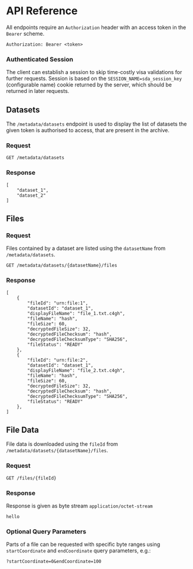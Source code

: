 # API Reference
All endpoints require an `Authorization` header with an access token in the `Bearer` scheme.
```
Authorization: Bearer <token>
```
### Authenticated Session
The client can establish a session to skip time-costly visa validations for further requests. Session is based on the `SESSION_NAME=sda_session_key` (configurable name) cookie returned by the server, which should be returned in later requests.
## Datasets
The `/metadata/datasets` endpoint is used to display the list of datasets the given token is authorised to access, that are present in the archive.
### Request
```
GET /metadata/datasets
```
### Response
```
[
    "dataset_1",
    "dataset_2"
]
```
## Files
### Request
Files contained by a dataset are listed using the `datasetName` from `/metadata/datasets`.
```
GET /metadata/datasets/{datasetName}/files
```
### Response
```
[
    {
        "fileId": "urn:file:1",
        "datasetId": "dataset_1",
        "displayFileName": "file_1.txt.c4gh",
        "fileName": "hash",
        "fileSize": 60,
        "decryptedFileSize": 32,
        "decryptedFileChecksum": "hash",
        "decryptedFileChecksumType": "SHA256",
        "fileStatus": "READY"
    },
    {
        "fileId": "urn:file:2",
        "datasetId": "dataset_1",
        "displayFileName": "file_2.txt.c4gh",
        "fileName": "hash",
        "fileSize": 60,
        "decryptedFileSize": 32,
        "decryptedFileChecksum": "hash",
        "decryptedFileChecksumType": "SHA256",
        "fileStatus": "READY"
    },
]
```
## File Data
File data is downloaded using the `fileId` from `/metadata/datasets/{datasetName}/files`.
### Request
```
GET /files/{fileId}
```
### Response
Response is given as byte stream `application/octet-stream`
```
hello
```
### Optional Query Parameters
Parts of a file can be requested with specific byte ranges using `startCoordinate` and `endCoordinate` query parameters, e.g.:
```
?startCoordinate=0&endCoordinate=100
```